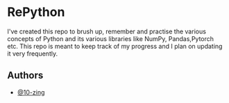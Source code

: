 
# RePython

I've created this repo to brush up, remember and practise the various concepts of Python and its various libraries like NumPy, Pandas,Pytorch etc. This repo is meant to keep track of my progress and I plan on updating it very frequently.


## Authors

- [@10-zing](https://github.com/10-zing)


